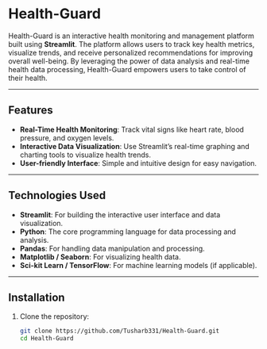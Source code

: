 # **Health-Guard**

Health-Guard is an interactive health monitoring and management platform built using **Streamlit**. The platform allows users to track key health metrics, visualize trends, and receive personalized recommendations for improving overall well-being. By leveraging the power of data analysis and real-time health data processing, Health-Guard empowers users to take control of their health.

---

## **Features**

- **Real-Time Health Monitoring**: Track vital signs like heart rate, blood pressure, and oxygen levels.
- **Interactive Data Visualization**: Use Streamlit’s real-time graphing and charting tools to visualize health trends.
- **User-friendly Interface**: Simple and intuitive design for easy navigation.

---

## **Technologies Used**

- **Streamlit**: For building the interactive user interface and data visualization.
- **Python**: The core programming language for data processing and analysis.
- **Pandas**: For handling data manipulation and processing.
- **Matplotlib / Seaborn**: For visualizing health data.
- **Sci-kit Learn / TensorFlow**: For machine learning models (if applicable).

---

## **Installation**

1. Clone the repository:
   ```bash
   git clone https://github.com/Tusharb331/Health-Guard.git
   cd Health-Guard
